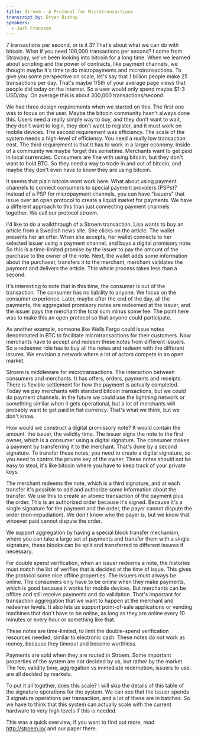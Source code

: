 ```yaml
---
title: Stroem - A Protocol for Microtransactions
transcript_by: Bryan Bishop
speakers:
  - Jarl Fransson
---
```

7 transactions per second, or is it 3? That's about what we can do with bitcoin. What if you need 100,000 transactions per second? I come from Strawpay, we've been looking into bitcoin for a long time. When we learned about scripting and the power of contracts, like payment channels, we thought maybe it's time to do micropayments and microtransactions. To give you some perspective on scale, let's say that 1 billion people make 25 transactions per day. That's maybe 1/5th of your average page views that people did today on the internet. So a user would only spend maybe $1-3 USD/day. On average this is about 300,000 transactions/second.

We had three design requirements when we started on this. The first one was to focus on the user. Maybe the bitcoin community hasn't always done this. Users need a really simple way to buy, and they don't want to wait, they don't want to login, they don't want to register, and it must work on mobile devices. The second requirement was efficiency. The scale of the system needs a high-level of efficiency. You need a really low transaction cost. The third requirement is that it has to work in a larger economy. Inside of a community we maybe forget this sometime. Merchants want to get paid in local currencies. Consumers are fine with using bitcoin, but they don't want to hold BTC. So they need a way to trade in and out of bitcoin, and maybe they don't even have to know they are using bitcoin.

It seems that plain bitcoin wont work here. What about using payment channels to connect consumers to special payment providers (PSPs)? Instead of a PSP for micropayment channels, you can have "issuers" that issue over an open protocol to create a liquid market for payments. We have a different approach to this than just connecting payment channels together. We call our protocol stroem.

I'd like to do a walkthrough of a Stroem transaction. Lisa wants to buy an article from a Swedish news site. She clicks on the article. The wallet presents her an offer. When she accepts, her wallet connects to her selected issuer using a payment channel, and buys a digital promisory note. So this is a time-limited promise by the issuer to pay the amount of the purchase to the owner of the note. Next, the wallet adds some information about the purchaser, transfers it to the merchant, merchant validates the payment and delivers the article. This whole process takes less than a second.

It's interesting to note that in this time, the consumer is out of the transaction. The consumer has no liability to anyone. We focus on the consumer experience. Later, maybe after the end of the day, all the payments, the aggregated promisory notes are redeemed at the issuer, and the issuer pays the merchant the total sum minus some fee. The point here was to make this an open protocol so that anyone could participate.

As another example, someone like Wells Fargo could issue notes denominated in BTC to facilitate microtransactions for their customers. Now merchants have to accept and redeem these notes from different issuers. So a redeemer role has to buy all the notes and redeem with the different issures. We envision a network where a lot of actors compete in an open market.

Stroem is middleware for microtransactions. The interaction between consumers and merchants. It has offers, orders, payments and receipts. There is flexible settlement for how the payment is actually completed. Today we pay merchants with standard bitcoin transactions, but we could do payment channels. In the future we could use the lightning network or something similar when it gets operational, but a lot of merchants will probably want to get paid in fiat currency. That's what we think, but we don't know.

How would we construct a digital promissory note? It would contain the amount, the issuer, the validity time. The issuer signs the note to the first owner, which is a consumer using a digital signature. The consumer makes a payment by transferring it to the merchant. That's done by a second signature. To transfer these notes, you need to create a digital signature, so you need to control the private key of the owner. These notes should not be easy to steal, it's like bitcoin where you have to keep track of your private keys.

The merchant redeems the note, which is a third signature, and at each transfer it's possible to add and authorize some information about the transfer. We use this to create an atomic transaction of the payment plus the order. This is an authorized order because it's signed. Because it's a single signature for the payment and the order, the payer cannot dispute the order (non-repudiation). We don't know who the payer is, but we know that whoever paid cannot dispute the order.

We support aggregation by having a special block transfer mechanism, where you can take a large set of payments and transfer them with a single signature, these blocks can be split and transferred to different issures if necessary.

For double spend verification, when an issuer redeems a note, the histories must match the list of verifies that is decided at the time of issue. This gives the protocol some nice offline properties. The issuers must always be online. The consumers only have to be online when they make payments, which is good because it works for mobile devices. But merchants can be offline and still receive payments and do validation. That's important for transaction aggregation that we want to happen at the merchant and redeemer levels. It also lets us support point-of-sale applications or vending machines that don't have to be online, as long as they are online every 10 minutes or every hour or something like that.

These notes are time-limited, to limit the double-spend verification resources needed, similar to electronic cash. These notes do not work as money, because they timeout and become worthless.

Payments are sold when they are routed in Stroem. Some important properties of the system are not decided by us, but rather by the market. The fee, validity time, aggregation vs immediate redemption, issuers to use, are all decided by markets.

To put it all together, does this scale? I will skip the details of this table of the signature operations for the system. We can see that the issuer spends 3 signature operations per transaction, and a lot of these are in batches. So we have to think that this system can actually scale with the current hardware to very high levels if this is needed.

This was a quick overview, if you want to find out more, read <http://stroem.io/> and our paper there.


